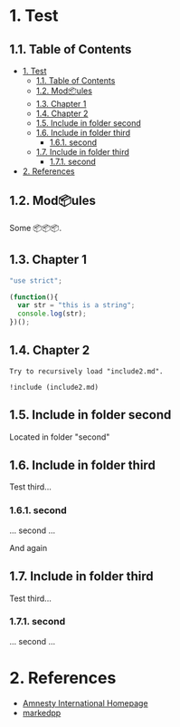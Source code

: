 # 1\. Test

## 1.1\. Table of Contents

* [1\. Test](#1-test)
  * [1.1\. Table of Contents](#11-table-of-contents)
  * [1.2\. Mod📦ules](#12-modules)
  * [1.3\. Chapter 1](#13-chapter-1)
  * [1.4\. Chapter 2](#14-chapter-2)
  * [1.5\. Include in folder second](#15-include-in-folder-second)
  * [1.6\. Include in folder third](#16-include-in-folder-third)
    * [1.6.1\. second](#161-second)
  * [1.7\. Include in folder third](#17-include-in-folder-third)
    * [1.7.1\. second](#171-second)
* [2\. References](#2-references)

## 1.2\. Mod📦ules

Some 📦📦📦.

## 1.3\. Chapter 1

```javascript
"use strict";

(function(){
  var str = "this is a string";
  console.log(str);
})();
```

[markedpp]: https://github.com/commenthol/markedpp

## 1.4\. Chapter 2

    Try to recursively load "include2.md".
    
    !include (include2.md)

[amnesty]: http://www.amnesty.org/ "Amnesty International Homepage"

## 1.5\. Include in folder second

Located in folder "second"

## 1.6\. Include in folder third

Test third...

### 1.6.1\. second

... second ...

And again

## 1.7\. Include in folder third

Test third...

### 1.7.1\. second

... second ...

# 2\. References

* [Amnesty International Homepage][amnesty]
* [markedpp][markedpp]

